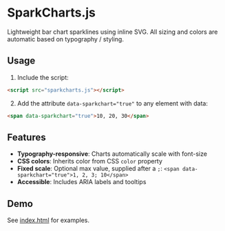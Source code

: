 # SparkCharts.js

Lightweight bar chart sparklines using inline SVG. All sizing and colors are automatic based on typography / styling.

## Usage

1. Include the script:
```html
<script src="sparkcharts.js"></script>
```

2. Add the attribute `data-sparkchart="true"` to any element with data:
```html
<span data-sparkchart="true">10, 20, 30</span>
```

## Features

- **Typography-responsive**: Charts automatically scale with font-size
- **CSS colors**: Inherits color from CSS `color` property
- **Fixed scale**: Optional max value, supplied after a `;`: `<span data-sparkchart="true">1, 2, 3; 10</span>`
- **Accessible**: Includes ARIA labels and tooltips

## Demo

See [index.html](https://colinhb.github.io/sparkcharts.js/) for examples.
